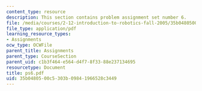 ```yaml
---
content_type: resource
description: This section contains problem assignment set number 6.
file: /media/courses/2-12-introduction-to-robotics-fall-2005/35b0480500c5303b09841966528c3449_ps6.pdf
file_type: application/pdf
learning_resource_types:
- Assignments
ocw_type: OCWFile
parent_title: Assignments
parent_type: CourseSection
parent_uid: c1b3f464-e564-d4f7-8f33-88e237134695
resourcetype: Document
title: ps6.pdf
uid: 35b04805-00c5-303b-0984-1966528c3449
---
```

